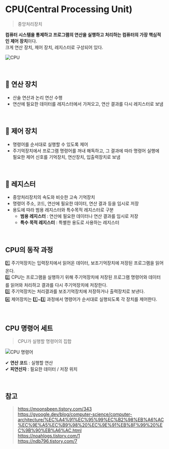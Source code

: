 # CPU(Central Processing Unit)

> 중앙처리장치

**컴퓨터 시스템을 통제하고 프로그램의 연산을 실행하고 처리하는 컴퓨터의 가장 핵심적인 제어 장치**이다.  
크게 연산 장치, 제어 장치, 레지스터로 구성되어 있다.

![CPU](https://t1.daumcdn.net/cfile/tistory/99561A3C5B8E10B80F)

<br>

## 📌 연산 장치

- 산술 연산과 논리 연산 수행
- 연산에 필요한 데이터를 레지스터에서 가져오고, 연산 결과를 다시 레지스터로 보냄

<br>

## 📌 제어 장치

- 명령어를 순서대로 실행할 수 있도록 제어
- 주기억장치에서 프로그램 명령어를 꺼내 해독하고, 그 결과에 따라 명령어 실행에 필요한 제어 신호를 기억장치, 연산장치, 입출력장치로 보냄

<br>

## 📌 레지스터

- 중앙처리장치의 속도와 비슷한 고속 기억장치
- 명령어 주소, 코드, 연산에 필요한 데이터, 연산 결과 등을 임시로 저장
- 용도에 따라 범용 레지스터와 특수목적 레지스터로 구분
  - **범용 레지스터** : 연산에 필요한 데이터나 연산 결과를 임시로 저장
  - **특수 목적 레지스터** : 특별한 용도로 사용하는 레지스터

<br>

## CPU의 동작 과정

1️⃣ 주기억장치는 입력장치에서 읽어온 데이터, 보조기억장치에 저장된 프로그램을 읽어온다.  
2️⃣ CPU는 프로그램을 실행하기 위해 주기억장치에 저장된 프로그램 명령어와 데이터를 읽어와 처리하고 결과를 다시 주기억장치에 저장한다.  
3️⃣ 주기억장치는 처리결과를 보조기억장치에 저장하거나 출력장치로 보낸다.  
4️⃣ 제어장치는 1️⃣~3️⃣ 과정에서 명령어가 순서대로 실행되도록 각 장치를 제어한다.

<br>

## CPU 명령어 세트

> CPU가 실행할 명령어의 집합

![CPU 명령어](https://s1.md5.ltd/image/9a35eb3583a7b883cfd05a336a2c3f3f.png)

✔ **연산 코드** : 실행할 연산  
✔ **피연산자** : 필요한 데이터 / 저장 위치

<br>

## 참고

> https://moonsbeen.tistory.com/343  
> https://gyoogle.dev/blog/computer-science/computer-architecture/%EC%A4%91%EC%95%99%EC%B2%98%EB%A6%AC%EC%9E%A5%EC%B9%98%20%EC%9E%91%EB%8F%99%20%EC%9B%90%EB%A6%AC.html  
> https://noahlogs.tistory.com/1  
> https://ndb796.tistory.com/7
